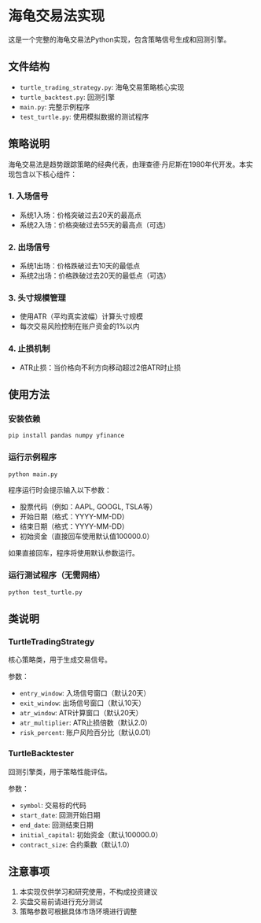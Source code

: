 # 海龟交易法实现

这是一个完整的海龟交易法Python实现，包含策略信号生成和回测引擎。

## 文件结构

- `turtle_trading_strategy.py`: 海龟交易策略核心实现
- `turtle_backtest.py`: 回测引擎
- `main.py`: 完整示例程序
- `test_turtle.py`: 使用模拟数据的测试程序

## 策略说明

海龟交易法是趋势跟踪策略的经典代表，由理查德·丹尼斯在1980年代开发。本实现包含以下核心组件：

### 1. 入场信号
- 系统1入场：价格突破过去20天的最高点
- 系统2入场：价格突破过去55天的最高点（可选）

### 2. 出场信号
- 系统1出场：价格跌破过去10天的最低点
- 系统2出场：价格跌破过去20天的最低点（可选）

### 3. 头寸规模管理
- 使用ATR（平均真实波幅）计算头寸规模
- 每次交易风险控制在账户资金的1%以内

### 4. 止损机制
- ATR止损：当价格向不利方向移动超过2倍ATR时止损

## 使用方法

### 安装依赖
```bash
pip install pandas numpy yfinance
```

### 运行示例程序
```bash
python main.py
```

程序运行时会提示输入以下参数：
- 股票代码（例如：AAPL, GOOGL, TSLA等）
- 开始日期（格式：YYYY-MM-DD）
- 结束日期（格式：YYYY-MM-DD）
- 初始资金（直接回车使用默认值100000.0）

如果直接回车，程序将使用默认参数运行。

### 运行测试程序（无需网络）
```bash
python test_turtle.py
```

## 类说明

### TurtleTradingStrategy
核心策略类，用于生成交易信号。

参数：
- `entry_window`: 入场信号窗口（默认20天）
- `exit_window`: 出场信号窗口（默认10天）
- `atr_window`: ATR计算窗口（默认20天）
- `atr_multiplier`: ATR止损倍数（默认2.0）
- `risk_percent`: 账户风险百分比（默认0.01）

### TurtleBacktester
回测引擎类，用于策略性能评估。

参数：
- `symbol`: 交易标的代码
- `start_date`: 回测开始日期
- `end_date`: 回测结束日期
- `initial_capital`: 初始资金（默认100000.0）
- `contract_size`: 合约乘数（默认1.0）

## 注意事项

1. 本实现仅供学习和研究使用，不构成投资建议
2. 实盘交易前请进行充分测试
3. 策略参数可根据具体市场环境进行调整
